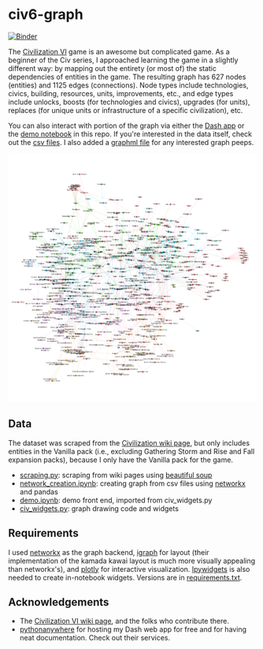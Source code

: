 # civ6-graph

[![Binder](https://mybinder.org/badge_logo.svg)](https://mybinder.org/v2/gh/LKchemposer/civ6-graph/HEAD)

The [Civilization VI](https://civilization.com/) game is an awesome but complicated game. As a beginner of the Civ series, I approached learning the game in a slightly different way: by mapping out the entirety (or most of) the static dependencies of entities in the game. The resulting graph has 627 nodes (entities) and 1125 edges (connections). Node types include technologies, civics, building, resources, units, improvements, etc., and edge types include unlocks, boosts (for technologies and civics), upgrades (for units), replaces (for unique units or infrastructure of a specific civilization), etc.

You can also interact with portion of the graph via either the [Dash app](http://lkchemposer.pythonanywhere.com/) or the [demo notebook](https://mybinder.org/v2/gh/LKchemposer/civ6-graph/1002fbefd91d10f7bc995bf0df4ab73ba1c5abf0?filepath=src%2Fnotebooks%2Fdemo.ipynb) in this repo. If you're interested in the data itself, check out the [csv files](./data/csv/). I also added a [graphml file](./data/graph/) for any interested graph peeps.

![Gephi graph](./civ.png)

## Data

The dataset was scraped from the [Civilization wiki page](https://civilization.fandom.com/wiki/Civilization_Games_Wiki), but only includes entities in the Vanilla pack (i.e., excluding Gathering Storm and Rise and Fall expansion packs), because I only have the Vanilla pack for the game.

* [scraping.py](./src/scraping.py): scraping from wiki pages using [beautiful soup](https://www.crummy.com/software/BeautifulSoup/bs4/doc/)
* [network_creation.ipynb](./src/network_creation.ipynb): creating graph from csv files using [networkx](https://networkx.org/) and pandas
* [demo.ipynb](./src/demo.ipynb): demo front end, imported from civ_widgets.py
* [civ_widgets.py](./src/civ_widgets.py): graph drawing code and widgets

## Requirements

I used [networkx](https://networkx.org/) as the graph backend, [igraph](https://igraph.org/python/) for layout (their implementation of the kamada kawai layout is much more visually appealing than networkx's), and [plotly](https://plotly.com/) for interactive visualization. [Ipywidgets](https://ipywidgets.readthedocs.io/en/stable/) is also needed to create in-notebook widgets. Versions are in [requirements.txt](./requirements.txt).

## Acknowledgements

* The [Civilization VI wiki page](https://civilization.fandom.com/wiki/Civilization_Games_Wiki), and the folks who contribute there.
* [pythonanywhere](https://www.pythonanywhere.com/) for hosting my Dash web app for free and for having neat documentation. Check out their services.



